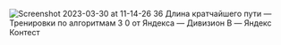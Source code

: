 ![Screenshot 2023-03-30 at 11-14-26 36  Длина кратчайшего пути — Тренировки по алгоритмам 3 0 от Яндекса — Дивизион B — Яндекс Контест](https://user-images.githubusercontent.com/88425424/228773370-8c736e88-66a8-4739-9ddb-b7f2bfd78179.png)
